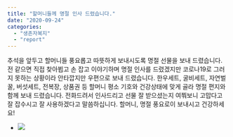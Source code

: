 ```yaml
---
title: "할머니들께 명절 인사 드렸습니다."
date: "2020-09-24"
categories: 
  - "생존자복지"
  - "report"
---
```


추석을 앞두고 할머니들 풍요롭고 따뜻하게 보내시도록 명절 선물을 보내 드렸습니다. 전 같으면 직접 찾아뵙고 손 잡고 이야기하며 명절 인사를 드렸겠지만 코로나19로 그러지 못하는 상황이라 안타깝지만 우편으로 보내 드렸습니다. 한우세트, 굴비세트, 자연벌꿀, 버섯세트, 전복장, 상품권 등 할머니 평소 기호와 건강상태에 맞게 골라 명절 편지와 함께 보내 드렸습니다. 전화드려서 인사드리고 선물 잘 받으셨는지 여쭤보니 고맙다고 잘 잡수시고 잘 사용하겠다고 말씀하십니다. 할머니, 명절 풍요로이 보내시고 건강하세요!

- ![](http://womenandwar.net/kr/wp-content/uploads/2020/10/photo_2020-10-08_14-27-31-768x1024.jpg)
